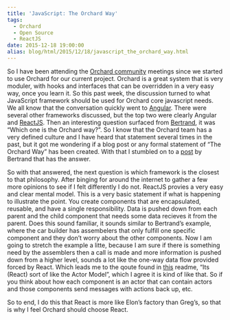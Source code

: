 ```yaml
---
title: 'JavaScript: The Orchard Way'
tags:
  - Orchard
  - Open Source
  - ReactJS
date: 2015-12-18 19:00:00
alias: blog/html/2015/12/18/javascript_the_orchard_way.html
---
```


So I have been attending the [Orchard community](http://www.orchardproject.net/discussions) meetings since we started to
use Orchard for our current project. Orchard is a great system that is very
moduler, with hooks and interfaces that can be overridden in a very easy way, once
you learn it. So this past week, the discussion turned to what JavaScript framework
should be used for Orchard core javascript needs. We all know that the conversation
quickly went to [Angular](https://angularjs.org/).  There were several other frameworks discussed, but the
top two were clearly Angular and [ReactJS](http://facebook.github.io/react/). Then an interesting question surfaced
from [Bertrand](http://weblogs.asp.net/bleroy), it was “Which one is the Orchard way?”. So I know that the Orchard
team has a very defined culture and I have heard that statement several times in the
past, but it got me wondering if a blog post or any formal statement of “The Orchard Way”
has been created. With that I stumbled on to a [post](https://weblogs.asp.net/bleroy/the-orchard-way) by Bertrand that has the answer.

So with that answered, the next question is which framework is the closest to that
philosophy. After binging for around the internet to gather a few more opinions
to see if I felt differently I do not. ReactJS provies a very easy and clear
mental model. This is a very basic statement if what is happening to illustrate the point.
You create components that are encapsulated, reusable, and have a single responsibility.
Data is pushed down from each parent and the child component that needs some data recieves it
from the parent. Does this sound familiar, it sounds similar to Bertrand’s example,
where the car builder has assembelers that only fulfill one specific component and
they don’t worry about the other components. Now I am going to stretch the example
a litte, because I am sure if there is something need by the assemblers then a
call is made and more information is pushed down from a higher level, sounds a
lot like the one-way data flow provided forced by React. Which leads me to the qoute
found in [this](https://github.com/kmcclosk/reactjs-rxjs-example) readme, “Its (React) sort of like the Actor Model”, which I agree it
is kind of like that. So if you think about how each component is an actor that can
contain actors and those components send messages with actions back up, etc.

So to end, I do this that React is more like Elon’s factory than Greg’s, so that
is why I feel Orchard should choose React.